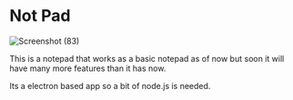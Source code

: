 # Not Pad 

![Screenshot (83)](https://github.com/user-attachments/assets/fe14a41a-6f79-41cc-912f-baa7f6ab01a8)

This is a notepad that works as a basic notepad as of now but soon it will have many more features than it has now.

Its a electron based app so a bit of node.js is needed.
